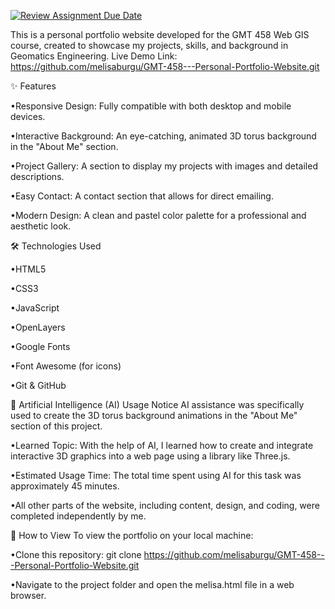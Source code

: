 [![Review Assignment Due Date](https://classroom.github.com/assets/deadline-readme-button-22041afd0340ce965d47ae6ef1cefeee28c7c493a6346c4f15d667ab976d596c.svg)](https://classroom.github.com/a/7C3xAGjq)



This is a personal portfolio website developed for the GMT 458 Web GIS course, created to showcase my projects, skills, and background in Geomatics Engineering. Live Demo Link: https://github.com/melisaburgu/GMT-458---Personal-Portfolio-Website.git


✨ Features

•Responsive Design: Fully compatible with both desktop and mobile devices.

•Interactive Background: An eye-catching, animated 3D torus background in the "About Me" section.

•Project Gallery: A section to display my projects with images and detailed descriptions.

•Easy Contact: A contact section that allows for direct emailing.

•Modern Design: A clean and pastel color palette for a professional and aesthetic look.


🛠️ Technologies Used

•HTML5

•CSS3

•JavaScript

•OpenLayers

•Google Fonts

•Font Awesome (for icons)

•Git & GitHub


🤖 Artificial Intelligence (AI) Usage Notice AI assistance was specifically used to create the 3D torus background animations in the "About Me" section of this project.

•Learned Topic: With the help of AI, I learned how to create and integrate interactive 3D graphics into a web page using a library like Three.js.

•Estimated Usage Time: The total time spent using AI for this task was approximately 45 minutes.

•All other parts of the website, including content, design, and coding, were completed independently by me.


🚀 How to View To view the portfolio on your local machine:

•Clone this repository: git clone https://github.com/melisaburgu/GMT-458---Personal-Portfolio-Website.git

•Navigate to the project folder and open the melisa.html file in a web browser.
